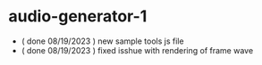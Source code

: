 # audio-generator-1

<!-- ----------
  samp_tools.js
----------- -->

<!-- ----------
  samp_create.js
----------- -->


<!-- ----------
  samp_draw.js
----------- -->


<!-- ----------
  DONE
----------- -->
* ( done 08/19/2023 ) new sample tools js file
* ( done 08/19/2023 ) fixed isshue with rendering of frame wave 

